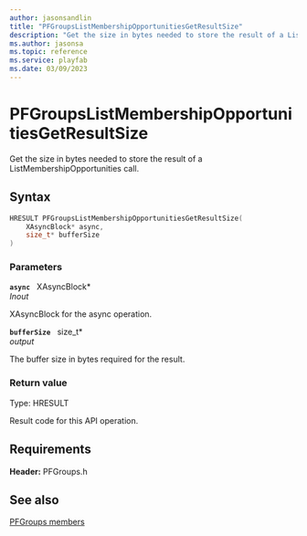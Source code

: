```yaml
---
author: jasonsandlin
title: "PFGroupsListMembershipOpportunitiesGetResultSize"
description: "Get the size in bytes needed to store the result of a ListMembershipOpportunities call."
ms.author: jasonsa
ms.topic: reference
ms.service: playfab
ms.date: 03/09/2023
---
```


# PFGroupsListMembershipOpportunitiesGetResultSize  

Get the size in bytes needed to store the result of a ListMembershipOpportunities call.  

## Syntax  
  
```cpp
HRESULT PFGroupsListMembershipOpportunitiesGetResultSize(  
    XAsyncBlock* async,  
    size_t* bufferSize  
)  
```  
  
### Parameters  
  
**`async`** &nbsp; XAsyncBlock*  
*_Inout_*  
  
XAsyncBlock for the async operation.  
  
**`bufferSize`** &nbsp; size_t*  
*output*  
  
The buffer size in bytes required for the result.  
  
  
### Return value
Type: HRESULT
  
Result code for this API operation.
  
  
## Requirements  
  
**Header:** PFGroups.h
  
## See also  
[PFGroups members](../pfgroups_members.md)  

  
  
